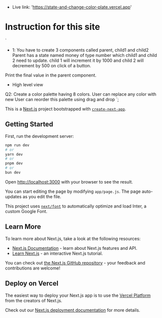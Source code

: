 - Live link: 'https://state-and-change-color-plate.vercel.app'

# Instruction for this site

`

- 1: You have to create 3 components called parent, child1 and child2
  Parent has a state named money of type number which child1 and child 2 need to update. child 1 will increment it by 1000 and child 2 will decrement by 500 on click of a button.

Print the final value in the parent component.

- High level view
  <Parent>
  <Child1/>
  <Child2/>
  </Parent>

Q2: Create a color palette having 8 colors.
User can replace any color with new
User can reorder this palette using drag and drop
`;

This is a [Next.js](https://nextjs.org/) project bootstrapped with [`create-next-app`](https://github.com/vercel/next.js/tree/canary/packages/create-next-app).

## Getting Started

First, run the development server:

```bash
npm run dev
# or
yarn dev
# or
pnpm dev
# or
bun dev
```

Open [http://localhost:3000](http://localhost:3000) with your browser to see the result.

You can start editing the page by modifying `app/page.js`. The page auto-updates as you edit the file.

This project uses [`next/font`](https://nextjs.org/docs/basic-features/font-optimization) to automatically optimize and load Inter, a custom Google Font.

## Learn More

To learn more about Next.js, take a look at the following resources:

- [Next.js Documentation](https://nextjs.org/docs) - learn about Next.js features and API.
- [Learn Next.js](https://nextjs.org/learn) - an interactive Next.js tutorial.

You can check out [the Next.js GitHub repository](https://github.com/vercel/next.js/) - your feedback and contributions are welcome!

## Deploy on Vercel

The easiest way to deploy your Next.js app is to use the [Vercel Platform](https://vercel.com/new?utm_medium=default-template&filter=next.js&utm_source=create-next-app&utm_campaign=create-next-app-readme) from the creators of Next.js.

Check out our [Next.js deployment documentation](https://nextjs.org/docs/deployment) for more details.
